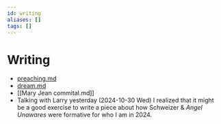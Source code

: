 ```yaml
---
id: writing
aliases: []
tags: []
---
```


# Writing

- [preaching.md](preaching.md)
- [dream.md](dream.md)
- [[Mary Jean commital.md]]
- Talking with Larry yesterday (2024-10-30 Wed) I realized that it might be a good exercise to write a piece about how Schweizer & _Angel Unawares_ were formative for who I am in 2024.

